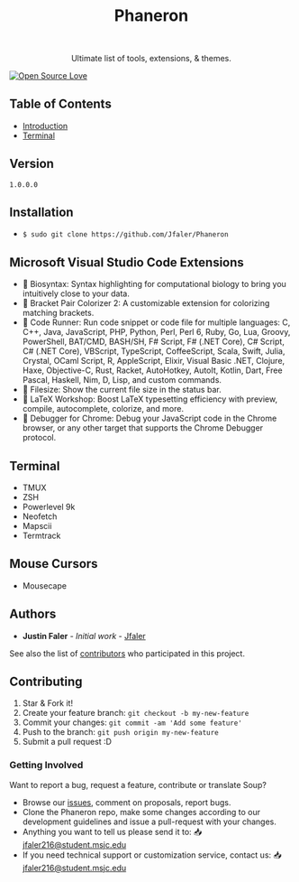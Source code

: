 <h1 align="center"> Phaneron </h1> <br>
<p align="center">
  <a href="https://JustinFaler.com">
  </a>
</p>

<p align="center">
  Ultimate list of tools, extensions, & themes.
</p>

[![Open Source Love](https://badges.frapsoft.com/os/v1/open-source.png?v=103)](https://github.com/Jfaler/Phaneron/blob/master/LICENSE.txt)

## Table of Contents

- [Introduction](#introduction)
- [Terminal](#terminal)

## Version
`
1.0.0.0
`

## Installation

* `$ sudo git clone https://github.com/Jfaler/Phaneron`


## Microsoft Visual Studio Code Extensions
- 🧬 Biosyntax: Syntax highlighting for computational biology to bring you intuitively close to your data.
- 🌈 Bracket Pair Colorizer 2: A customizable extension for colorizing matching brackets.
- 🏃 Code Runner: Run code snippet or code file for multiple languages: C, C++, Java, JavaScript, PHP, Python, Perl, Perl 6, Ruby, Go, Lua, Groovy, PowerShell, BAT/CMD, BASH/SH, F# Script, F# (.NET Core), C# Script, C# (.NET Core), VBScript, TypeScript, CoffeeScript, Scala, Swift, Julia, Crystal, OCaml Script, R, AppleScript, Elixir, Visual Basic .NET, Clojure, Haxe, Objective-C, Rust, Racket, AutoHotkey, AutoIt, Kotlin, Dart, Free Pascal, Haskell, Nim, D, Lisp, and custom commands.
- 📁 Filesize: Show the current file size in the status bar.
- 🔢 LaTeX Workshop: Boost LaTeX typesetting efficiency with preview, compile, autocomplete, colorize, and more.
- 🧭 Debugger for Chrome: Debug your JavaScript code in the Chrome browser, or any other target that supports the Chrome Debugger protocol.

## Terminal 
- TMUX
- ZSH
- Powerlevel 9k
- Neofetch
- Mapscii
- Termtrack

## Mouse Cursors
- Mousecape 


## Authors

* **Justin Faler** - *Initial work* - [Jfaler](https://github.com/Jfaler)

See also the list of [contributors](https://github.com/Jfaler/Phaneron/contributors) who participated in this project.


## Contributing

1. Star & Fork it!
2. Create your feature branch: `git checkout -b my-new-feature`
3. Commit your changes: `git commit -am 'Add some feature'`
4. Push to the branch: `git push origin my-new-feature`
5. Submit a pull request :D

### Getting Involved

Want to report a bug, request a feature, contribute or translate Soup?

* Browse our [issues](https://github.com/Jfaler/Phaneron/issues), comment on proposals, report bugs.
* Clone the Phaneron repo, make some changes according to our development guidelines and issue a pull-request with your changes.
* Anything you want to tell us please send it to: 📥 [jfaler216@student.msjc.edu](mailto:jfaler216@student.msjc.edu)
* If you need technical support or customization service, contact us: 📥 [jfaler216@student.msjc.edu](mailto:jfaler216@student.msjc.edu)

